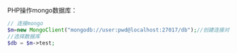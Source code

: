 PHP操作mongo数据库：
```php
// 连接mongo
$m=new MongoClient("mongodb://user:pwd@localhost:27017/db");//创建连接对象
//选择数据库
$db = $m->test; 
```